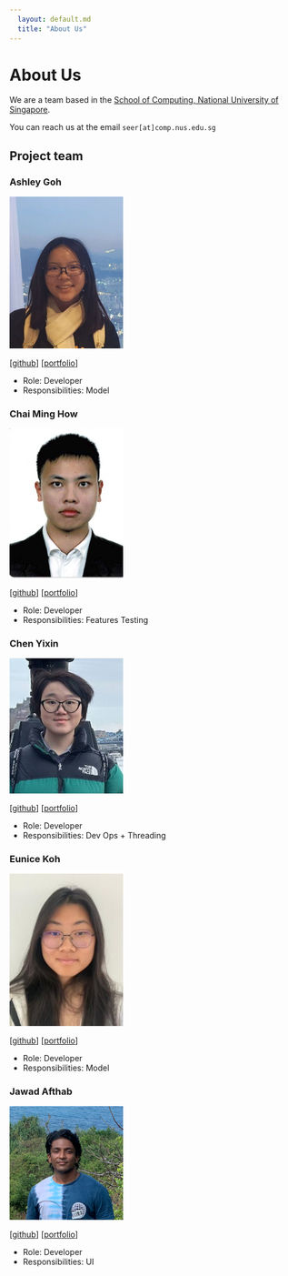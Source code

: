```yaml
---
  layout: default.md
  title: "About Us"
---
```


# About Us

We are a team based in the [School of Computing, National University of Singapore](http://www.comp.nus.edu.sg).

You can reach us at the email `seer[at]comp.nus.edu.sg`

## Project team

### Ashley Goh

<img src="images/ashleygoh1.png" width="200px">

[[github](http://github.com/ashleygoh1)]
[[portfolio](team/ashleygoh1)]

* Role: Developer
* Responsibilities: Model

### Chai Ming How

<img src="images/minghowc.png" width="200px">

[[github](http://github.com/minghowC)]
[[portfolio](team/minghowc)]

* Role: Developer
* Responsibilities: Features Testing

### Chen Yixin

<img src="images/chenyixin0.png" width="200px">

[[github](http://github.com/chenyixin0)]
[[portfolio](team/chenyixin0)]

* Role: Developer
* Responsibilities: Dev Ops + Threading

### Eunice Koh

<img src="images/eunrcn.png" width="200px">

[[github](http://github.com/eunrcn)]
[[portfolio](team/eunrcn)]

* Role: Developer
* Responsibilities: Model

### Jawad Afthab

<img src="images/jawad280.png" width="200px">

[[github](http://github.com/Jawad280)]
[[portfolio](team/jawad280)]

* Role: Developer
* Responsibilities: UI
